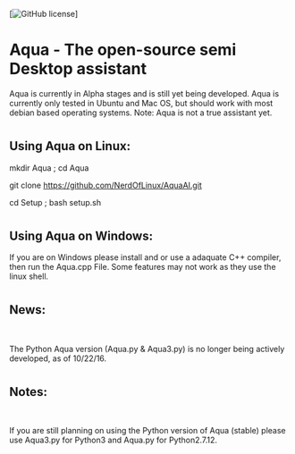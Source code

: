 [![GitHub license](https://img.shields.io/codeship/d6c1ddd0-16a3-0132-5f85-2e35c05e22b1.svg)]

# <h1> Aqua - The open-source semi Desktop assistant </h1>
   Aqua is currently in Alpha stages and is still yet being developed.
   Aqua is currently only tested in Ubuntu and Mac OS, but should work with most debian based operating systems.
   Note: Aqua is not a true assistant yet.


# <h2> Using Aqua on Linux: </h2> 
   mkdir Aqua ; cd Aqua <br>
   
   git clone https://github.com/NerdOfLinux/AquaAI.git<br>  
   
   cd Setup ; bash setup.sh   

# <h2> Using Aqua on Windows: </h2>
   If you are on Windows please install and or use a adaquate C++ compiler, then run the Aqua.cpp File. Some features may not work as they use the linux shell.
 
 
# <h2> News: </h2> <br>
   The Python Aqua version (Aqua.py & Aqua3.py) is no longer being actively developed, as of 10/22/16.

# <h2> Notes: </h2> <br>
   If you are still planning on using the Python version of Aqua (stable) please use Aqua3.py for Python3 and Aqua.py for Python2.7.12.

